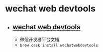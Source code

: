 # wechat web devtools
- [wechat web devtools](https://mp.weixin.qq.com/debug/wxadoc/dev/devtools/download.html)
  - 
  - 微信开发者平台文档
  - `brew cask install wechatwebdevtools`
